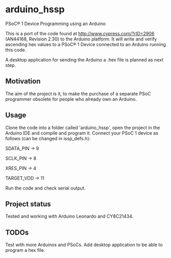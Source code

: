 # arduino_hssp
PSoC® 1 Device Programming using an Arduino

This is a port of the code found at http://www.cypress.com/?rID=2906 (AN44168, Revision 2.30) to the Arduino platform.
It will write and verify ascending hex values to a PSoC® 1 Device connected to an Arduino running this code.

A desktop application for sending the Arduino a .hex file is planned as next step.

## Motivation

The aim of the project is it, to make the purchase of a separate PSoC programmer obsolete for people who already own an Arduino.

## Usage

Clone the code into a folder called 'arduino_hssp', open the project in the Arduino IDE and compile and program it. Connect your PSoC 1 device as follows (can be changed in issp_defs.h):

SDATA_PIN -> 9

SCLK_PIN -> 8

XRES_PIN -> 4

TARGET_VDD -> 11

Run the code and check serial output.

## Project status
Tested and working with Arduino Leonardo and CY8C21434.

## TODOs
Test with more Arduinos and PSoCs. Add desktop application to be able to program a hex file.

